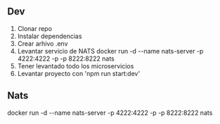 
## Dev

1. Clonar repo
2. Instalar dependencias
3. Crear arhivo .env
4. Levantar servicio de NATS
docker run -d --name nats-server -p 4222:4222 -p -p 8222:8222 nats 
5. Tener levantado todo los microservicios
6. Levantar proyecto con 'npm run start:dev'

## Nats
docker run -d --name nats-server -p 4222:4222 -p -p 8222:8222 nats 